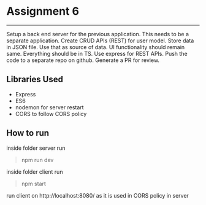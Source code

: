# Assignment 6

---

Setup a back end server for the previous application. This needs to be a separate application. Create CRUD APIs (REST) for user model. Store data in JSON file. Use that as source of data. UI functionality should remain same. Everything should be in TS. Use express for REST APIs. Push the code to a separate repo on github. Generate a PR for review.

## Libraries Used

- Express
- ES6
- nodemon for server restart
- CORS to follow CORS policy

## How to run

inside folder server run

> npm run dev

inside folder client run

> npm start

run client on http://localhost:8080/ as it is used in CORS policy in server
